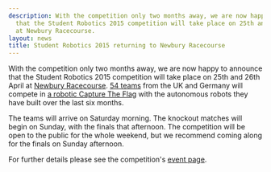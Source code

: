 ```yaml
---
description: With the competition only two months away, we are now happy to announce
  that the Student Robotics 2015 competition will take place on 25th and 26th April
  at Newbury Racecourse.
layout: news
title: Student Robotics 2015 returning to Newbury Racecourse
---
```

With the competition only two months away, we are now happy to announce that the Student Robotics 2015 competition will
take place on 25th and 26th April at [Newbury Racecourse][venue]. [54 teams][teams] from the UK and Germany will compete
in [a robotic Capture The Flag][rules] with the autonomous robots they have built over the last six months.

The teams will arrive on Saturday morning. The knockout matches will begin on Sunday, with the finals that afternoon.
The competition will be open to the public for the whole weekend, but we recommend coming along for the finals on Sunday
afternoon.

For further details please see the competition's [event page][event].

[event]: /events/sr2015/2015-04-25-competition
[venue]: http://www.newburyracecourse.co.uk/conferences-and-events/how-to-find-us/
[teams]: /teams/
[rules]: /docs/rules/
